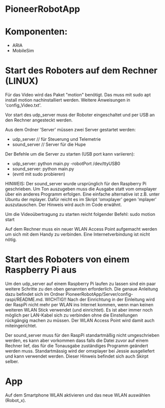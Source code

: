 # PioneerRobotApp

# Komponenten:
- ARIA
- MobileSim

# Start des Roboters auf dem Rechner (LINUX)

Für das Video wird das Paket "motion" benötigt. Das muss mit sudo apt install motion nachinstalliert werden. 
Weitere Anweisungen in 'config_Video.txt'.

Vor start des udp_server muss der Roboter eingeschaltet und per USB an den Rechner angesteckt werden.

Aus dem Ordner 'Server' müssen zwei Server gestartet werden:
- udp_server // für Steuerung und Telemetrie
- sound_server // Server für die Hupe

Der Befehle um die Server zu starten (USB port kann variieren):
- udp_server: python main.py -robotPort /dev/ttyUSB0
- sound_server: python main.py
- (evntl mit sudo probieren)

HINWEIS: Der sound_server wurde ursprünglich für den Raspberry Pi geschrieben. Um Ton auszugeben muss die Ausgabe statt vom omxplayer über ein anderes Programm erfolgen. Eine einfache alternative ist z.B. unter Ubuntu der mplayer. Dafür reicht es im Skript 'omxplayer' gegen 'mplayer' auszutauschen. Der Hinweis wird auch im Code erwähnt.


Um die Videoübertragung zu starten reicht folgender Befehl:
sudo motion start

Auf dem Rechner muss ein neuer WLAN Access Point aufgemacht werden um sich mit dem Handy zu verbinden. Eine Internetverbindung ist nicht nötig.

# Start des Roboters von einem Raspberry Pi aus

Um den udp_server auf einem Raspberry Pi laufen zu lassen sind ein paar weitere Schritte zu den oben genannten erforderlich.
Die genaue Anleitung dazu befindet sich im Ordner PioneerRobotApp/Server/config-raspi/README.md.
WICHTIG!! Nach der Einrichtung in der Einleitung wird der RaspPi nicht mehr per WLAN ins Internet kommen, wenn man keinen weiteren WLAN Stick verwendet (und einrichtet). Es ist aber immer noch möglich per LAN-Kabel sich zu verbinden ohne die Einstellungen rückgängig machen zu müssen. Der WLAN Access Point wird damit auch miteingerichtet.

Der sound_server muss für den RaspPi standartmäßig nicht umgeschrieben werden, es kann aber vorkommen dass falls die Datei zuvor auf einem Rechner lief, das für die Tonausgabe zuständiges Programm geändert werden muss. Standartmässig wird der omxplayer bei Jessie ausgeliefert und kann verwendet werden. Dieser Hinweis befindet sich auch Skirpt selber.  


# App
Auf dem Smartphone WLAN aktivieren und das neue WLAN auswählen (Robot_x).
